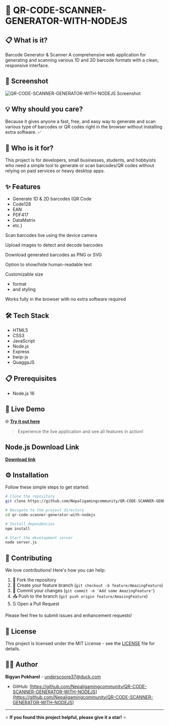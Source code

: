 # 📝 QR-CODE-SCANNER-GENERATOR-WITH-NODEJS

## 📋 What is it?

Barcode Generator & Scanner
A comprehensive web application for generating and scanning various 1D and 2D barcode formats with a clean, responsive interface.



## 📸 Screenshot

![QR-CODE-SCANNER-GENERATOR-WITH-NODEJS Screenshot](https://i.postimg.cc/MT86yWtC/Screenshot-36.png)

## 💡 Why should you care?

Because it gives anyone a fast, free, and easy way to generate and scan various type of barcodes or QR codes right in the browser without installing extra software. ✅

## 👥 Who is it for?

This project is for developers, small businesses, students, and hobbyists who need a simple tool to generate or scan barcodes/QR codes without relying on paid services or heavy desktop apps.

## ✨ Features

- Generate 1D & 2D barcodes (QR Code
- Code128
- EAN
- PDF417
- DataMatrix
- etc.)

Scan barcodes live using the device camera

Upload images to detect and decode barcodes

Download generated barcodes as PNG or SVG

Option to show/hide human-readable text

Customizable size
- format
- and styling

Works fully in the browser with no extra software required

## 🛠️ Tech Stack

- HTML5
- CSS3
- JavaScript
- Node.js
- Express
- bwip-js
- QuaggaJS

## 📋 Prerequisites

- Node.js 16

## 🚀 Live Demo

🌐 **[Try it out here](https://localhost:8080)**

> Experience the live application and see all features in action!

## Node.js Download Link
**[Download link](https://nodejs.org/dist/v22.19.0/node-v22.19.0-x64.msi)**

## ⚙️ Installation

Follow these simple steps to get started:

```bash
# Clone the repository
git clone https://github.com/Nepaligamingcommunity/QR-CODE-SCANNER-GENERATOR-WITH-NODEJS.git

# Navigate to the project directory
cd qr-code-scanner-generator-with-nodejs

# Install dependencies
npm install

# Start the development server
node server.js
```

## 🤝 Contributing

We love contributions! Here's how you can help:

1. 🍴 Fork the repository
2. 🌟 Create your feature branch (`git checkout -b feature/AmazingFeature`)
3. 💾 Commit your changes (`git commit -m 'Add some AmazingFeature'`)
4. 📤 Push to the branch (`git push origin feature/AmazingFeature`)
5. 🔃 Open a Pull Request

Please feel free to submit issues and enhancement requests!

## 📄 License

This project is licensed under the MIT License - see the [LICENSE](LICENSE) file for details.

## 👨‍💻 Author

**Bigyan Pokharel** - [underscoore37@duck.com](mailto:underscoore37@duck.com)
- GitHub: [https://github.com/Nepaligamingcommunity/QR-CODE-SCANNER-GENERATOR-WITH-NODEJS](https://github.com/Nepaligamingcommunity/QR-CODE-SCANNER-GENERATOR-WITH-NODEJS)

---

⭐ **If you found this project helpful, please give it a star!** ⭐
